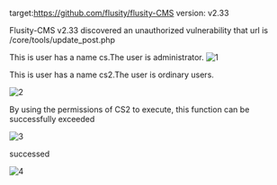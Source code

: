 target:https://github.com/flusity/flusity-CMS
version: v2.33

Flusity-CMS v2.33 discovered an unauthorized vulnerability that url is /core/tools/update_post.php 



This is user has a name cs.The user is administrator. 
![1](https://github.com/Hckwzh/cms/assets/128144400/e4ca881f-ccb4-418f-8bec-7f12afc3b2a1)



This is user has a name cs2.The user is ordinary users.

![2](https://github.com/Hckwzh/cms/assets/128144400/66d9b1de-26c5-4dac-b759-dc265532da3e)


By using the permissions of CS2 to execute, this function can be successfully exceeded


![3](https://github.com/Hckwzh/cms/assets/128144400/fd0500e7-bc0d-49bd-bf45-db71659f72f3)


successed

![4](https://github.com/Hckwzh/cms/assets/128144400/b6ac1813-f64c-4230-b648-bc2c76a2d0b7)

